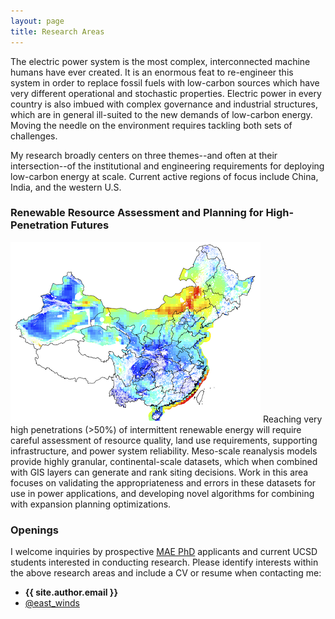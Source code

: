 ```yaml
---
layout: page
title: Research Areas
---
```


The electric power system is the most complex, interconnected machine humans have ever created. It is an enormous feat to re-engineer this system in order to replace fossil fuels with low-carbon sources which have very different operational and stochastic properties. Electric power in every country is also imbued with complex governance and industrial structures, which are in general ill-suited to the new demands of low-carbon energy. Moving the needle on the environment requires tackling both sets of challenges.

My research broadly centers on three themes--and often at their intersection--of the institutional and engineering requirements for deploying low-carbon energy at scale. Current active regions of focus include China, India, and the western U.S.

### Renewable Resource Assessment and Planning for High-Penetration Futures

[![Modelling the potential for wind energy integration on China's coal-heavy electricity grid](/img/wind-resource-map.png)][r1]
Reaching very high penetrations (>50%) of intermittent renewable energy will require careful assessment of resource quality, land use requirements, supporting infrastructure, and power system reliability. Meso-scale reanalysis models provide highly granular, continental-scale datasets, which when combined with GIS layers can generate and rank siting decisions. Work in this area focuses on validating the appropriateness and errors in these datasets for use in power applications, and developing novel algorithms for combining with expansion planning optimizations.


### Openings

I welcome inquiries by prospective [MAE PhD](http://maeweb.ucsd.edu/grad/phd) applicants and current UCSD students interested in conducting research. Please identify interests within the above research areas and include a CV or resume when contacting me:
- **{{ site.author.email }}**
- [@east_winds](http://twitter.com/east_winds)

[r1]: /2016-06-20-modelling-wind-energy-potential-China/